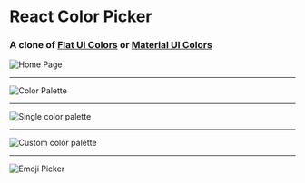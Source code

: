 # React Color Picker

### A clone of [Flat Ui Colors](https://flatuicolors.com/) or [Material UI Colors](http://materialuicolors.co/?utm_source=launchers)

![Home Page](https://raw.githubusercontent.com/priyanshuSharma-WebDev/React-color-picker/master/readme%20image/Screenshot%20(12).png)

---

![Color Palette](https://raw.githubusercontent.com/priyanshuSharma-WebDev/React-color-picker/master/readme%20image/Screenshot%20(13).png)

---

![Single color palette](https://raw.githubusercontent.com/priyanshuSharma-WebDev/React-color-picker/master/readme%20image/Screenshot%20(14).png)

---

![Custom color palette](https://raw.githubusercontent.com/priyanshuSharma-WebDev/React-color-picker/master/readme%20image/Screenshot%20(15).png)

---

![Emoji Picker](https://raw.githubusercontent.com/priyanshuSharma-WebDev/React-color-picker/master/readme%20image/Screenshot%20(16).png)
